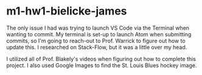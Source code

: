 # m1-hw1-bielicke-james

The only issue I had was trying to launch VS Code via the Terminal when wanting to commit. My terminal is set-up to launch Atom when submitting commits, so I'm going to reach-out to Prof. Warrick to figure out how to update this. I researched on Stack-Flow, but it was a little over my head.

I utilized all of Prof. Blakely's videos when figuring out how to complete this project. I also used Google Images to find the St. Louis Blues hockey image.
